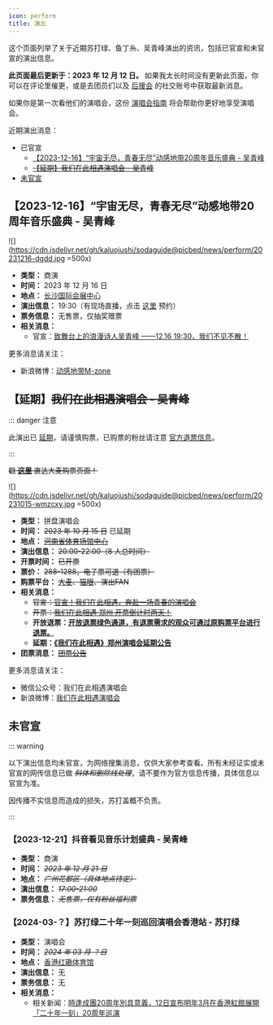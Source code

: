 ```yaml
---
icon: perform
title: 演出
---
```


这个页面列举了关于近期苏打绿、鱼丁糸、吴青峰演出的资讯，包括已官宣和未官宣的演出信息。

**此页面最后更新于：2023 年 12 月 12 日。** 如果我太长时间没有更新此页面，你可以在评论里催更，或是去团员们以及 [后援会](/wiki/fans/club) 的社交账号中获取最新消息。

如果你是第一次看他们的演唱会，这份 [演唱会指南](/concerts/guide/) 将会帮助你更好地享受演唱会。

近期演出消息：

- 已官宣
  - [【2023-12-16】“宇宙无尽，青春无尽”动感地带20周年音乐盛典 - 吴青峰](#【2023-12-16】-宇宙无尽-青春无尽-动感地带20周年音乐盛典-吴青峰)
  - ~~[【延期】我们在此相遇演唱会 - 吴青峰](#【延期】我们在此相遇演唱会-吴青峰)~~
- [未官宣](#未官宣)

## 【2023-12-16】“宇宙无尽，青春无尽”动感地带20周年音乐盛典 - 吴青峰

![](https://cdn.jsdelivr.net/gh/kaluojushi/sodaguide@picbed/news/perform/20231216-dgdd.jpg =500x)

- **类型：** 商演
- **时间：** 2023 年 12 月 16 日
- **地点：** [长沙国际会展中心](https://surl.amap.com/mbytILx1732x)
- **演出信息：** 19:30（有现场直播，点击 [这里](http://c.migu.cn/00ix4O) 预约）
- **票务信息：** 无售票，仅抽奖赠票
- **相关消息：**
  - 官宣：[致舞台上的浪漫诗人吴青峰 ——12.16 19:30，我们不见不散！](https://weibo.com/5388677746/NwCY6uDLV)

更多消息请关注：

- 新浪微博：[动感地带M-zone](https://weibo.com/u/5388677746)

## 【延期】~~我们在此相遇演唱会 - 吴青峰~~

::: danger 注意

此演出已 [延期](https://mp.weixin.qq.com/s/VaCPDVV3EzNrFeBZkRyLKA)，请谨慎购票，已购票的粉丝请注意 [官方退票信息](https://weibo.com/7869174949/NmLR0qf0J)。

:::

~~戳 [**这里**](https://detail.damai.cn/item.htm?id=738630625561) 直达大麦购票页面！~~

![](https://cdn.jsdelivr.net/gh/kaluojushi/sodaguide@picbed/news/perform/20231015-wmzcxy.jpg =500x)

- **类型：** 拼盘演唱会
- **时间：** ~~2023 年 10 月 15 日~~ 已延期
- **地点：** ~~[河南省体育场馆中心](https://surl.amap.com/1F07bar1eevW)~~
- **演出信息：** ~~20:00-22:00（8 人总时间）~~
- **开票时间：** ~~已开票~~
- **票价：** ~~288-1288，电子票可退（有团票）~~
- **购票平台：** ~~[大麦](https://detail.damai.cn/item.htm?id=738630625561)、[猫眼](https://www.gewara.com/detail/279921)、演出FAN~~
- **相关消息：**
  - ~~官宣：[官宣！我们在此相遇，奔赴一场青春的演唱会](https://mp.weixin.qq.com/s/5NMnasMzwsp2ZRvzr6mrrg)~~
  - ~~开票：[我们在此相遇·郑州 开票倒计时两天！](https://mp.weixin.qq.com/s/phwI0Xpu_rspFoa6pTmLsw)~~
  - **开放退票：[开放退票绿色通道，有退票需求的观众可通过原购票平台进行退票。](https://weibo.com/7869174949/NmLR0qf0J)**
  - **延期：[《我们在此相遇》郑州演唱会延期公告](https://mp.weixin.qq.com/s/VaCPDVV3EzNrFeBZkRyLKA)**
- **团票消息：** ~~[团票公告](https://weibo.com/6552585714/NkbDqr830)~~

更多消息请关注：
- 微信公众号：我们在此相遇演唱会
- 新浪微博：[我们在此相遇演唱会](https://weibo.com/7869174949)

## 未官宣

::: warning

以下演出信息均未官宣，为网络搜集消息，仅供大家参考查看。所有未经证实或未官宣的网传信息已做 *~~斜体和删除线处理~~*，请不要作为官方信息传播，具体信息以官宣为准。

因传播不实信息而造成的损失，苏打盖概不负责。

:::

### 【2023-12-21】抖音看见音乐计划盛典 - 吴青峰

- **类型：** 商演
- **时间：** *~~2023 年 12 月 21 日~~*
- **地点：** *~~广州花都区（具体地点待定）~~*
- **演出信息：** *~~17:00-21:00~~*
- **票务信息：** *~~无售票，仅有粉丝福利票~~*

### 【2024-03-？】苏打绿二十年一刻巡回演唱会香港站 - 苏打绿

- **类型：** 演唱会
- **时间：** *~~2024 年 03 月 ？日~~*
- **地点：** [香港红磡体育馆](https://surl.amap.com/1vIVcZBBsfYO)
- **演出信息：** 无
- **票务信息：** 无
- **相关消息：**
  - 相关新闻：[時逢成團20周年別具意義，12日宣布明年3月在香港紅館展開「二十年一刻」20周年巡演](https://weibo.com/6552585714/NwNyR96DY)
